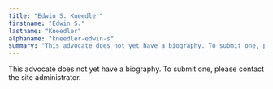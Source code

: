 ```yaml
---
title: "Edwin S. Kneedler"
firstname: "Edwin S."
lastname: "Kneedler"
alphaname: "kneedler-edwin-s"
summary: "This advocate does not yet have a biography. To submit one, please contact the site administrator."
---
```

This advocate does not yet have a biography. To submit one, please contact the site administrator.

